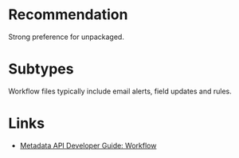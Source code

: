 # Recommendation

Strong preference for unpackaged.

# Subtypes

Workflow files typically include email alerts, field updates and rules.

# Links

- [Metadata API Developer Guide: Workflow](https://developer.salesforce.com/docs/atlas.en-us.238.0.api_meta.meta/api_meta/meta_workflow.htm)
